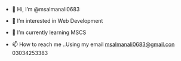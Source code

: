 - 👋 Hi, I’m @msalmanali0683
- 👀 I’m interested in Web Development
- 🌱 I’m currently learning MSCS

- 📫 How to reach me ..Using my email msalmanali0683@gmail.con
03034253383

<!---
msalmanali0683/msalmanali0683 is a ✨ special ✨ repository because its `README.md` (this file) appears on your GitHub profile.
You can click the Preview link to take a look at your changes.
--->
